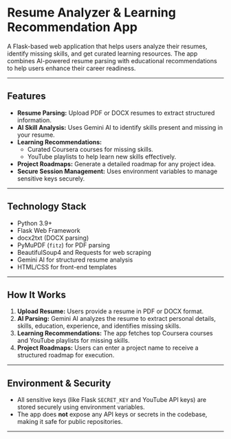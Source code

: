 # Resume Analyzer & Learning Recommendation App

A Flask-based web application that helps users analyze their resumes, identify missing skills, and get curated learning resources. The app combines AI-powered resume parsing with educational recommendations to help users enhance their career readiness.

---

## Features

- **Resume Parsing:** Upload PDF or DOCX resumes to extract structured information.
- **AI Skill Analysis:** Uses Gemini AI to identify skills present and missing in your resume.
- **Learning Recommendations:**
  - Curated Coursera courses for missing skills.
  - YouTube playlists to help learn new skills effectively.
- **Project Roadmaps:** Generate a detailed roadmap for any project idea.
- **Secure Session Management:** Uses environment variables to manage sensitive keys securely.

---

## Technology Stack

- Python 3.9+
- Flask Web Framework
- docx2txt (DOCX parsing)
- PyMuPDF (`fitz`) for PDF parsing
- BeautifulSoup4 and Requests for web scraping
- Gemini AI for structured resume analysis
- HTML/CSS for front-end templates

---

## How It Works

1. **Upload Resume:** Users provide a resume in PDF or DOCX format.  
2. **AI Parsing:** Gemini AI analyzes the resume to extract personal details, skills, education, experience, and identifies missing skills.  
3. **Learning Recommendations:** The app fetches top Coursera courses and YouTube playlists for missing skills.  
4. **Project Roadmaps:** Users can enter a project name to receive a structured roadmap for execution.  

---

## Environment & Security

- All sensitive keys (like Flask `SECRET_KEY` and YouTube API keys) are stored securely using environment variables.  
- The app does **not** expose any API keys or secrets in the codebase, making it safe for public repositories.  

---

